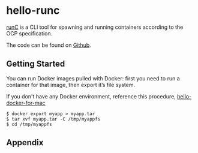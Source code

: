 # hello-runc
[runC](http://runc.io/) is a CLI tool for spawning and running containers according to the OCP specification.

The code can be found on [Github](https://github.com/opencontainers/runc).

## Getting Started

You can run Docker images pulled with Docker: first you need to run a container for that image, then export it’s file system.

If you don't have any Docker environment, reference this procedure, [  hello-docker-for-mac](https://github.com/Soichiro75/hello-docker-for-mac)

```
$ docker export myapp > myapp.tar
$ tar xvf myapp.tar -C /tmp/myappfs
$ cd /tmp/myappfs
```


## Appendix
